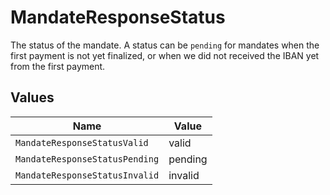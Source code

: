 # MandateResponseStatus

The status of the mandate. A status can be `pending` for mandates when the first payment is not yet finalized, or
when we did not received the IBAN yet from the first payment.


## Values

| Name                           | Value                          |
| ------------------------------ | ------------------------------ |
| `MandateResponseStatusValid`   | valid                          |
| `MandateResponseStatusPending` | pending                        |
| `MandateResponseStatusInvalid` | invalid                        |